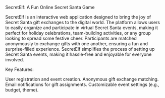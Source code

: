 SecretElf: A Fun Online Secret Santa Game

SecretElf is an interactive web application designed to bring the joy of Secret Santa gift exchanges to the digital world. The platform allows users to easily organize and participate in virtual Secret Santa events, making it perfect for holiday celebrations, team-building activities, or any group looking to spread some festive cheer. Participants are matched anonymously to exchange gifts with one another, ensuring a fun and surprise-filled experience. SecretElf simplifies the process of setting up Secret Santa events, making it hassle-free and enjoyable for everyone involved.

Key Features:

User registration and event creation.
Anonymous gift exchange matching.
Email notifications for gift assignments.
Customizable event settings (e.g., budget, theme).
